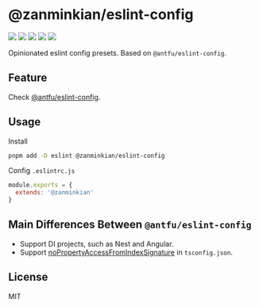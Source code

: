 # @zanminkian/eslint-config

[![](https://img.shields.io/npm/l/@zanminkian/eslint-config.svg)](https://github.com/zanminkian/git-validator/blob/main/LICENSE)
[![](https://img.shields.io/npm/v/@zanminkian/eslint-config.svg)](https://www.npmjs.com/package/@zanminkian/eslint-config)
[![](https://img.shields.io/npm/dm/@zanminkian/eslint-config.svg)](https://www.npmjs.com/package/@zanminkian/eslint-config)
[![](https://img.shields.io/librariesio/release/npm/@zanminkian/eslint-config)](https://www.npmjs.com/package/@zanminkian/eslint-config)
[![](https://packagephobia.com/badge?p=@zanminkian/eslint-config)](https://packagephobia.com/result?p=@zanminkian/eslint-config)

Opinionated eslint config presets. Based on `@antfu/eslint-config`.

## Feature

Check [@antfu/eslint-config](https://github.com/antfu/eslint-config#antfueslint-config).

## Usage

Install

```sh
pnpm add -D eslint @zanminkian/eslint-config
```

Config `.eslintrc.js`

```js
module.exports = {
  extends: '@zanminkian'
}
```

## Main Differences Between `@antfu/eslint-config`

- Support DI projects, such as Nest and Angular.
- Support [noPropertyAccessFromIndexSignature](https://www.typescriptlang.org/tsconfig#noPropertyAccessFromIndexSignature) in `tsconfig.json`.

## License

MIT